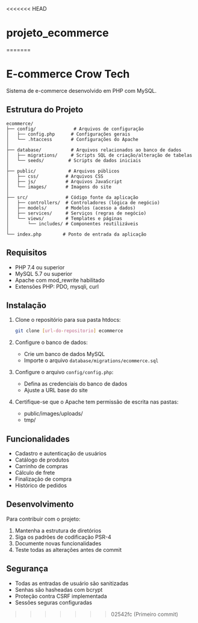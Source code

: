 <<<<<<< HEAD
# projeto_ecommerce
=======
# E-commerce Crow Tech

Sistema de e-commerce desenvolvido em PHP com MySQL.

## Estrutura do Projeto

```
ecommerce/
├── config/              # Arquivos de configuração
│   ├── config.php      # Configurações gerais
│   └── .htaccess       # Configurações do Apache
│
├── database/           # Arquivos relacionados ao banco de dados
│   ├── migrations/     # Scripts SQL de criação/alteração de tabelas
│   └── seeds/         # Scripts de dados iniciais
│
├── public/            # Arquivos públicos
│   ├── css/          # Arquivos CSS
│   ├── js/           # Arquivos JavaScript
│   └── images/       # Imagens do site
│
├── src/              # Código fonte da aplicação
│   ├── controllers/  # Controladores (lógica de negócio)
│   ├── models/       # Modelos (acesso a dados)
│   ├── services/     # Serviços (regras de negócio)
│   └── views/        # Templates e páginas
│       └── includes/ # Componentes reutilizáveis
│
└── index.php        # Ponto de entrada da aplicação
```

## Requisitos

- PHP 7.4 ou superior
- MySQL 5.7 ou superior
- Apache com mod_rewrite habilitado
- Extensões PHP: PDO, mysqli, curl

## Instalação

1. Clone o repositório para sua pasta htdocs:
   ```bash
   git clone [url-do-repositorio] ecommerce
   ```

2. Configure o banco de dados:
   - Crie um banco de dados MySQL
   - Importe o arquivo `database/migrations/ecommerce.sql`

3. Configure o arquivo `config/config.php`:
   - Defina as credenciais do banco de dados
   - Ajuste a URL base do site

4. Certifique-se que o Apache tem permissão de escrita nas pastas:
   - public/images/uploads/
   - tmp/

## Funcionalidades

- Cadastro e autenticação de usuários
- Catálogo de produtos
- Carrinho de compras
- Cálculo de frete
- Finalização de compra
- Histórico de pedidos

## Desenvolvimento

Para contribuir com o projeto:

1. Mantenha a estrutura de diretórios
2. Siga os padrões de codificação PSR-4
3. Documente novas funcionalidades
4. Teste todas as alterações antes de commit

## Segurança

- Todas as entradas de usuário são sanitizadas
- Senhas são hasheadas com bcrypt
- Proteção contra CSRF implementada
- Sessões seguras configuradas
>>>>>>> 02542fc (Primeiro commit)
